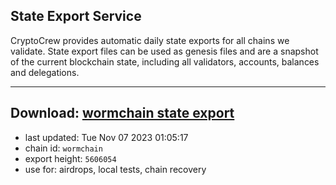 ## State Export Service
CryptoCrew provides automatic daily state exports for all chains we validate. State export files can be used as genesis files and are a snapshot of the current blockchain state, including all validators, accounts, balances and delegations.

---
**Download: [wormchain state export](https://dl.ccvalidators.com/SERVICE/wormchain/wormchain_export_5606054.json)**
---

- last updated: Tue Nov 07 2023 01:05:17
- chain id: `wormchain`
- export height: `5606054`
- use for: airdrops, local tests, chain recovery
